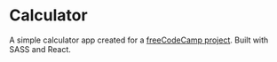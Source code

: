 # Calculator

A simple calculator app created for a [freeCodeCamp project](https://learn.freecodecamp.org/front-end-libraries/front-end-libraries-projects/build-a-javascript-calculator). Built with SASS and React.
